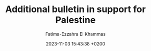 ---
layout: post
title: "Additional bulletin in support for Palestine"
date: 2023-11-03 15:43:38 +0200
categories: 
image : /img/bulletin-1.png
author: Fatima-Ezzahra El Khammas 
file: /files/Iasm_01_LM.pdf
---